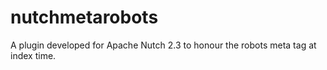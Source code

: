 # nutchmetarobots
A plugin developed for Apache Nutch 2.3 to honour the robots meta tag at index time. 
#
